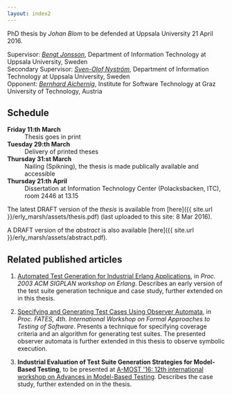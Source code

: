 ```yaml
---
layout: index2
---
```


<script>
  (function(i,s,o,g,r,a,m){i['GoogleAnalyticsObject']=r;i[r]=i[r]||function(){
  (i[r].q=i[r].q||[]).push(arguments)},i[r].l=1*new Date();a=s.createElement(o),
  m=s.getElementsByTagName(o)[0];a.async=1;a.src=g;m.parentNode.insertBefore(a,m)
  })(window,document,'script','//www.google-analytics.com/analytics.js','ga');

  ga('create', 'UA-72383635-1', 'auto');
  ga('send', 'pageview');

</script>

PhD thesis by _Johan Blom_
to be defended at Uppsala University 21 April 2016.

Supervisor: [_Bengt Jonsson_](http://user.it.uu.se/~bengt/),
Department of Information Technology at Uppsala University, Sweden  
Secondary Supervisor: [_Sven-Olof Nystr&ouml;m_](http://user.it.uu.se/~svenolof/),
Department of Information Technology at Uppsala University, Sweden  
Opponent: [_Bernhard Aichernig_](http://aichernig.blogspot.se/),
Institute for Software Technology at Graz University of Technology, Austria  

## Schedule
<dl>
  <dt><strong>Friday 11:th March</strong></dt>
  <dd>Thesis goes in print</dd>
  <dt><strong>Tuesday 29:th March</strong></dt>
  <dd>Delivery of printed theses</dd>
  <dt><strong>Thursday 31:st March</strong></dt>
  <dd>Nailing (Spikning), the thesis is made publically available and
  	      accessible</dd>
  <dt><strong>Thursday 21:th April</strong></dt>
  <dd>Dissertation at Information Technology Center (Polacksbacken, ITC), room 2446 at 13.15</dd>
</dl>


The latest DRAFT version of the *thesis* is available from
[here]({{ site.url }}/erly_marsh/assets/thesis.pdf)
(last uploaded to this site: 8 Mar 2016).

A DRAFT version of the *abstract* is also available
[here]({{ site.url }}/erly_marsh/assets/abstract.pdf).


## Related published articles
1. [Automated Test Generation for Industrial Erlang Applications](http://www.erlang.se/workshop/2003/paper/p8-blom.pdf), in *Proc. 2003 ACM SIGPLAN workshop on Erlang*.
Describes an early version of the test suite generation
technique and case study, further extended on in this thesis.

2. [Specifying and Generating Test Cases Using Observer Automata](https://www.researchgate.net/profile/Johan_Blom/publication/221366289_Specifying_and_Generating_Test_Cases_Using_Observer_Automata/links/0912f51125b2b1e490000000.pdf?origin=publication_detail&ev=pub_int_prw_xdl&msrp=eiWpg8nw2xhdLZgtpuhRzdtBks422t1d2gUpYZaB55KqqeFh4mgOgWt_6p6XOZM30opmzzen6ek7kddjbf6iVw.EZhlQzvYKyHob7dD2FHy2nTiekZkhmzNMb_51Vc6TNQ95NCIrJXlREe0FWWdYRnzu1APS3558Ws0cdSGvZC4zw.ucEk3kb-NMI0QuYb5LiBt2gdc_fnsXyceMNxaLG5yGy-IRaZ3SBEjF0UHSZ55RHjC_6gbmfAzYq7kX81FOKjPg), in *Proc. FATES, 4th. International Workshop on Formal Approaches to Testing of Software*.
Presents a technique for specifying coverage criteria and
an algorithm for generating test suites.
The presented observer automata is further extended in this thesis to
observe symbolic execution.

3. **Industrial Evaluation of Test Suite Generation Strategies
for Model-Based Testing**, to be presented at [A-MOST '16: 12th international workshop on Advances in Model-Based Testing](https://sites.google.com/site/amostw2016/). 
Describes the case study, further extended on in the thesis.